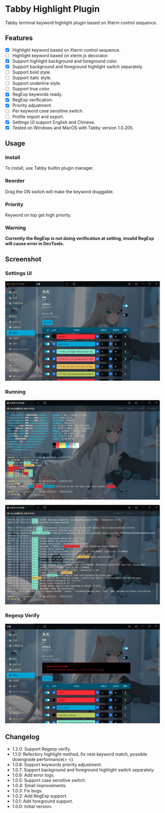 # Tabby Highlight Plugin

Tabby terminal keyword highlight plugin based on Xterm control sequence.

## Features

- [x] Highlight keyword based on Xterm control sequence.
- [ ] Highlight keyword based on xterm.js decorator.
- [x] Support highlight background and foreground color.
- [x] Support background and foreground highlight switch separately.
- [ ] Support bold style.
- [ ] Support italic style.
- [ ] Support underline style.
- [ ] Support true color.
- [x] RegExp keywords ready.
- [x] RegExp verification.
- [x] Priority adjustment.
- [ ] Per keyword case sensitive switch.
- [ ] Profile import and export.
- [x] Settings UI support English and Chinese.
- [x] Tested on Windows and MacOS with Tabby version 1.0.205.

## Usage

### Install

To install, use Tabby builtin plugin manager.

### Reorder

Drag the ON switch will make the keyword draggable.

### Priority

Keyword on top get high priority.

### Warning

**Currently the RegExp is not doing verification at setting, invalid RegExp will cause error in DevTools.**

## Screenshot

### Settings UI

![Settings](screenshots/settings.png)

### Running

![Terminal1](screenshots/terminal1.png)

![Terminal2](screenshots/terminal2.png)

### Regexp Verify

![Alt text](screenshots/regexp_verify.png)

## Changelog

- 1.2.0: Support Regexp verify.
- 1.1.0: Refectory highlight method, fix nest keyword match, possible downgrade performance(> <).
- 1.0.8: Support keywords priority adjustment.
- 1.0.7: Support background and foreground highlight switch separately.
- 1.0.6: Add error logs.
- 1.0.5: Support case sensitive switch.
- 1.0.4: Small improvements.
- 1.0.3: Fix bugs.
- 1.0.2: Add RegExp support.
- 1.0.1: Add foreground support.
- 1.0.0: Initial version.

